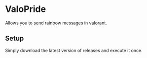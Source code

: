 # ValoPride
Allows you to send rainbow messages in valorant.

## Setup
Simply download the latest version of releases and execute it once.
